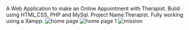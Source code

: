 A Web Application to make an Online Appointment with Therapist. Bulid using HTML,CSS, PHP and MySql.
Project Name:Therapist.
Fully working using a Xampp.
![home page](https://user-images.githubusercontent.com/66505484/83959458-aa12a500-a89a-11ea-8042-1cae65503a41.PNG)
![home page 1](https://user-images.githubusercontent.com/66505484/83959452-a121d380-a89a-11ea-9196-81a534b1f69d.PNG)
![mission](https://user-images.githubusercontent.com/66505484/83959446-8ea79a00-a89a-11ea-9cd6-2290cdf7da7f.PNG)




